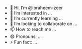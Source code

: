 - 👋 Hi, I’m @ibraheem-zeer
- 👀 I’m interested in ...
- 🌱 I’m currently learning ...
- 💞️ I’m looking to collaborate on ...
- 📫 How to reach me ...
- 😄 Pronouns: ...
- ⚡ Fun fact: ...

<!---
ibraheem-zeer/ibraheem-zeer is a ✨ special ✨ repository because its `README.md` (this file) appears on your GitHub profile.
You can click the Preview link to take a look at your changes.
--->
